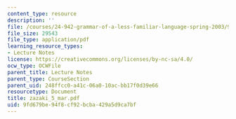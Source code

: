 ```yaml
---
content_type: resource
description: ''
file: /courses/24-942-grammar-of-a-less-familiar-language-spring-2003/9fd679be94f8cf92bcba429a5d9ca7bf_zazaki_5_mar.pdf
file_size: 29543
file_type: application/pdf
learning_resource_types:
- Lecture Notes
license: https://creativecommons.org/licenses/by-nc-sa/4.0/
ocw_type: OCWFile
parent_title: Lecture Notes
parent_type: CourseSection
parent_uid: 248ffcc0-a41c-06a0-10ac-bb17f0d39e66
resourcetype: Document
title: zazaki_5_mar.pdf
uid: 9fd679be-94f8-cf92-bcba-429a5d9ca7bf
---
```

